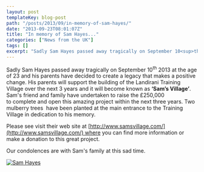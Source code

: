 ```yaml
---
layout: post
templateKey: blog-post
path: "/posts/2013/09/in-memory-of-sam-hayes/"
date: "2013-09-23T08:01:07Z"
title: "In memory of Sam Hayes..."
categories: ["News from the UK"]
tags: []
excerpt: "Sadly Sam Hayes passed away tragically on September 10<sup>th</sup> 2013 at the age of 23 and his p..."
---
```


Sadly Sam Hayes passed away tragically on September 10<sup>th</sup> 2013 at the age of 23 and his parents have decided to create a legacy that makes a positive change. His parents will support the building of the Landirani Training Village over the next 3 years and it will become known as **‘Sam’s Village’**.  Sam's friend and family have undertaken to raise the £250,000 to complete and open this amazing project within the next three years. Two mulberry trees  have been planted at the main entrance to the Training Village in dedication to his memory.

Please see visit their web site at [http://www.samsvillage.com/](http://www.samsvillage.com/) where you can find more information or make a donation to this great project.

Our condolences are with Sam's family at this sad time.

[![Sam Hayes](http://www.africanvision.org.uk/africa-vision-news/wp-content/uploads/2013/09/Sam-Hayes-300x225.jpg)](http://www.africanvision.org.uk/africa-vision-news/wp-content/uploads/2013/09/Sam-Hayes.jpg)